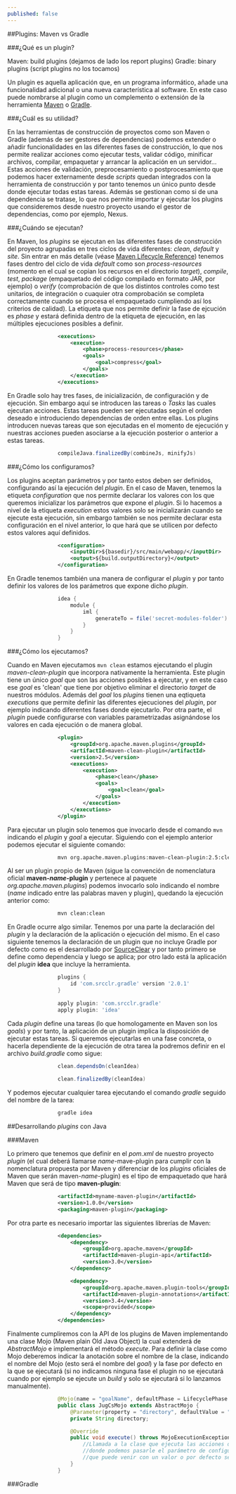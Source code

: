 ```yaml
---
published: false
---
```

##Plugins: Maven vs Gradle

###¿Qué es un plugin?

Maven: build plugins (dejamos de lado los report plugins)
Gradle: binary plugins (script plugins no los tocamos)

Un plugin es aquella aplicación que, en un programa informático, añade una funcionalidad adicional o una nueva característica al software. En este caso puede nombrarse al plugin como un complemento o extensión de la herramienta [Maven](https://maven.apache.org/) o [Gradle](https://gradle.org/).

###¿Cuál es su utilidad?

En las herramientas de construcción de proyectos como son Maven o Gradle (además de ser gestores de dependencias) podemos extender o añadir funcionalidades en las diferentes fases de construcción, lo que nos permite realizar acciones como ejecutar tests, validar código, minificar archivos, compilar, empaquetar y arrancar la aplicación en un servidor... Estas acciones de validación, preprocesamiento o postprocesamiento que podemos hacer externamente desde _scripts_ quedan integrados con la herramienta de construcción y por tanto tenemos un único punto desde donde ejecutar todas estas tareas. Además se gestionan como si de una dependencia se tratase, lo que nos permite importar y ejecutar los plugins que consideremos desde nuestro proyecto usando el gestor de dependencias, como por ejemplo, Nexus.

###¿Cuándo se ejecutan?

En Maven, los _plugins_ se ejecutan en las diferentes fases de construcción del proyecto agrupadas en tres ciclos de vida diferentes: _clean_, _default_ y _site_. Sin entrar en más detalle (véase [Maven Lifecycle Reference](https://maven.apache.org/guides/introduction/introduction-to-the-lifecycle.html#Lifecycle_Reference)) tenemos fases dentro del ciclo de vida _default_ como son _process-resources_ (momento en el cual se copian los recursos en el directorio _target_), _compile_, _test_, _package_ (empaquetado del código compilado en formato JAR, por ejemplo) o _verify_ (comprobación de que los distintos controles como test unitarios, de integración o cuaquier otra comprobación se completa correctamente cuando se procesa el empaquetado cumpliendo así los criterios de calidad). La etiqueta que nos permite definir la fase de ejcución es _phase_ y estará definida dentro de la etiqueta de ejecución, en las múltiples ejecuciones posibles a definir.

```xml
                <executions>
                    <execution>
                        <phase>process-resources</phase>
                        <goals>
                            <goal>compress</goal>
                        </goals>
                    </execution>
                </executions>
```

En Gradle solo hay tres fases, de inicialización, de configuración y de ejecución. Sin embargo aquí se introducen las tareas o _Tasks_ las cuales ejecutan acciones. Estas tareas pueden ser ejecutadas según el orden deseado e introduciendo dependencias de orden entre ellas. Los plugins introducen nuevas tareas que son ejecutadas en el momento de ejecución y nuestras acciones pueden asociarse a la ejecución posterior o anterior a estas tareas.

```groovy
                compileJava.finalizedBy(combineJs, minifyJs)
```

###¿Cómo los configuramos?

Los plugins aceptan parámetros y por tanto estos deben ser definidos, configurando así la ejecución del _plugin_. En el caso de Maven, tenemos la etiqueta _configuration_ que nos permite declarar los valores con los que queremos inicializar los parámetros que expone el _plugin_. Si lo hacemos a nivel de la etiqueta _execution_ estos valores solo se inicializarán cuando se ejecute esta ejecución, sin embargo también se nos permite declarar esta configuración en el nivel anterior, lo que hará que se utilicen por defecto estos valores aquí definidos.

```xml
                <configuration>
                	<inputDir>${basedir}/src/main/webapp/</inputDir>
                	<output>${build.outputDirectory}</output>
                </configuration>
```

En Gradle tenemos también una manera de configurar el _plugin_ y por tanto definir los valores de los parámetros que expone dicho _plugin_.

```groovy
				idea {
                    module {
                        iml {
      						generateTo = file('secret-modules-folder')
      					}
                    }
                }
```

###¿Cómo los ejecutamos?

Cuando en Maven ejecutamos `mvn clean` estamos ejecutando el plugin _maven-clean-plugin_ que incorpora nativamente la herramienta. Este plugin tiene un único _goal_ que son las acciones posibles a ejecutar, y en este caso ese _goal_ es 'clean' que tiene por objetivo eliminar el directorio _target_ de nuestros módulos. Además del _goal_ los _plugins_ tienen una eqtiqueta _executions_ que permite definir las diferentes ejecuciones del _plugin_, por ejemplo indicando diferentes fases donde ejecutarlo. Por otra parte, el _plugin_ puede configurarse con variables parametrizadas asignándose los valores en cada ejecución o de manera global.

```xml
                <plugin>
                    <groupId>org.apache.maven.plugins</groupId>
                    <artifactId>maven-clean-plugin</artifactId>
                    <version>2.5</version>
                    <executions>
                        <execution>
                            <phase>clean</phase>
                            <goals>
                                <goal>clean</goal>
                            </goals>
                        </execution>
                    </executions>
                </plugin>
```

Para ejecutar un plugin solo tenemos que invocarlo desde el comando `mvn` indicando el _plugin_ y _goal_ a ejecutar. Siguiendo con el ejemplo anterior podemos ejecutar el siguiente comando:

```bash
				mvn org.apache.maven.plugins:maven-clean-plugin:2.5:clean
```

Al ser un plugin propio de Maven (sigue la convención de nomenclatura oficial **maven-_name_-plugin** y pertenece al paquete _org.apache.maven.plugins_) podemos invocarlo solo indicando el nombre (_name_ indicado entre las palabras maven y plugin), quedando la ejecución anterior como:

```bash
				mvn clean:clean
```

En Gradle ocurre algo similar. Tenemos por una parte la declaración del _plugin_ y la declaración de la aplicación o ejecución del mismo. En el caso siguiente tenemos la declaración de un plugin que no incluye Gradle por defecto como es el desarrollado por [SourceClear](https://app.sourceclear.com) y por tanto primero se define como dependencia y luego se aplica; por otro lado está la aplicación del _plugin_ **idea** que incluye la herramienta.

```groovy
                plugins {
                    id 'com.srcclr.gradle' version '2.0.1'
                }
                
                apply plugin: 'com.srcclr.gradle'
                apply plugin: 'idea'
```

Cada _plugin_ define una tareas (lo que homologamente en Maven son los _goals_) y por tanto, la aplicación de un plugin implica la disposición de ejecutar estas tareas. Si queremos ejecutarlas en una fase concreta, o hacerla dependiente de la ejecución de otra tarea la podremos definir en el archivo _build.gradle_ como sigue:

```groovy
				clean.dependsOn(cleanIdea)
                
				clean.finalizedBy(cleanIdea)
```

Y podemos ejecutar cualquier tarea ejecutando el comando _gradle_ seguido del nombre de la tarea:

```groovy
				gradle idea
```

##Desarrollando _plugins_ con Java

###Maven

Lo primero que tenemos que definir en el _pom.xml_ de nuestro proyecto _plugin_ (el cual deberá llamarse _name_-mave-plugin para cumplir con la nomenclatura propuesta por Maven y diferenciar de los _plugins_ oficiales de Maven que serán maven-_name_-plugin) es el tipo de empaquetado que hará Maven que será de tipo **maven-plugin**:

```xml
                <artifactId>myname-maven-plugin</artifactId>
                <version>1.0.0</version>
				<packaging>maven-plugin</packaging>
```

Por otra parte es necesario importar las siguientes librerías de Maven:

```xml
				<dependencies>
                	<dependency>
                        <groupId>org.apache.maven</groupId>
                        <artifactId>maven-plugin-api</artifactId>
                        <version>3.0</version>
                    </dependency>

                    <dependency>
                        <groupId>org.apache.maven.plugin-tools</groupId>
                        <artifactId>maven-plugin-annotations</artifactId>
                        <version>3.4</version>
                        <scope>provided</scope>
                    </dependency>
                </dependencies>
```

Finalmente cumpliremos con la API de los plugins de Maven implementando una clase Mojo (Maven plain Old Java Object) la cual extenderá de _AbstractMojo_ e implementará el método _execute_. Para definir la clase como Mojo deberemos indicar la anotación sobre el nombre de la clase, indicando el nombre del Mojo (esto será el nombre del _goal_) y la fase por defecto en la que se ejecutará (si no indicamos ninguna fase el plugin no se ejecutará cuando por ejemplo se ejecute un _build_ y solo se ejecutará si lo lanzamos manualmente).

```java
                @Mojo(name = "goalName", defaultPhase = LifecyclePhase.COMPILE)
                public class JugCsMojo extends AbstractMojo {
                    @Parameter(property = "directory", defaultValue = "src/main/webapp")
                    private String directory;

                    @Override
                    public void execute() throws MojoExecutionException, MojoFailureException {
                        //Llamada a la clase que ejecuta las acciones de nuestro plugin, 
                        //donde podemos pasarle el parámetro de configuración directory
                        //que puede venir con un valor o por defecto ser src/main/webapp
                    }
                }
```


###Gradle
